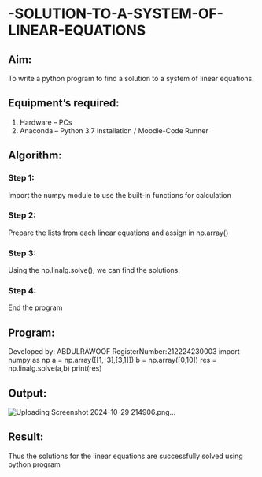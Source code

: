 # -SOLUTION-TO-A-SYSTEM-OF-LINEAR-EQUATIONS
## Aim:
To write a python program to find a solution to a system of linear equations.
## Equipment’s required:
1. 	Hardware – PCs
2. 	Anaconda – Python 3.7 Installation / Moodle-Code Runner
## Algorithm:
### Step 1: 
Import the numpy module to use the built-in functions for calculation
### Step 2: 
Prepare the lists from each linear equations and assign in np.array()
### Step 3: 
Using the np.linalg.solve(), we can find the solutions.
### Step 4: 
End the program
## Program:
Developed by:
ABDULRAWOOF
RegisterNumber:212224230003
import numpy as np
a = np.array([[1,-3],[3,1]])
b = np.array([0,10])
res = np.linalg.solve(a,b)
print(res)
## Output:
![Uploading Screenshot 2024-10-29 214906.png…]()

## Result: 
Thus the solutions for the linear equations are successfully solved using python program

